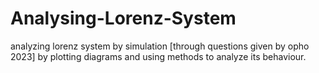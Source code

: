 # Analysing-Lorenz-System
analyzing lorenz system by simulation [through questions given by opho 2023] by plotting diagrams and using methods to analyze its behaviour.
